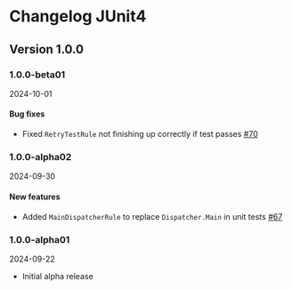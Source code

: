 # Changelog JUnit4

## Version 1.0.0

### 1.0.0-beta01

2024-10-01

#### Bug fixes

- Fixed `RetryTestRule` not finishing up correctly if test passes [#70](https://github.com/rubensousa/Carioca/pull/70)

### 1.0.0-alpha02

2024-09-30

#### New features

- Added `MainDispatcherRule` to replace `Dispatcher.Main` in unit tests [#67](https://github.com/rubensousa/Carioca/pull/67)


### 1.0.0-alpha01

2024-09-22

- Initial alpha release